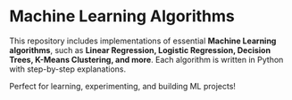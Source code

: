 # Machine Learning Algorithms  

This repository includes implementations of essential **Machine Learning algorithms**, such as **Linear Regression, Logistic Regression, Decision Trees, K-Means Clustering, and more**. Each algorithm is written in Python with step-by-step explanations.  

Perfect for learning, experimenting, and building ML projects!   
